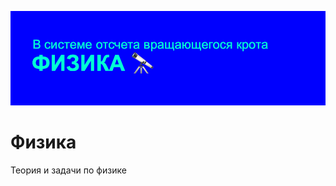 ![alt-текст](https://github.com/skolkovo-bba/phys/blob/main/шапка.png?raw=true)

# Физика

Теория и задачи по физике
